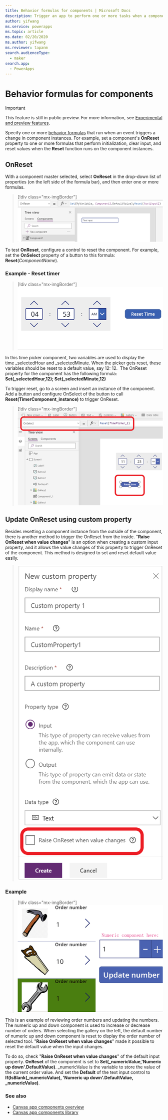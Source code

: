 ```yaml
---
title: Behavior formulas for components | Microsoft Docs
description: Trigger an app to perform one or more tasks when a component-based action occurs.
author: yifwang
ms.service: powerapps
ms.topic: article
ms.date: 02/20/2020
ms.author: yifwang
ms.reviewer: tapanm
search.audienceType:
  - maker
search.app:
  - PowerApps
---
```


# Behavior formulas for components

> [!IMPORTANT]
> This feature is still in public preview. For more information, see [Experimental and preview features](working-with-experimental.md).

Specify one or more [behavior formulas](working-with-formulas-in-depth.md) that run when an event triggers a change in component instances. For example, set a component's **OnReset** property to one or more formulas that perform initialization, clear input, and reset values when the **Reset** function runs on the component instances.

## OnReset

With a component master selected, select **OnReset** in the drop-down list of properties (on the left side of the formula bar), and then enter one or more formulas.

> [!div class="mx-imgBorder"]
> ![OnReset example](./media/component-behavior/example-onreset.png)

To test **OnReset**, configure a control to reset the component. For example, set the **OnSelect** property of a button to this formula: **Reset**(*ComponentName*).

### Example - Reset timer

> [!div class="mx-imgBorder"]
> ![OnReset example](./media/component-behavior/Resettimer.gif)

In this time picker component, two variables are used to display the time _selectedHour and _selectedMinute. When the picker gets reset, these variables should be reset to a default value, say 12: 12.  The OnReset property for the component has the following formula: **Set(_selectedHour,12); Set(_selectedMinute,12)**

To trigger reset, go to a screen and insert an instance of the component. Add a button and configure OnSelect of the button to call **Reset(TimerComponent_instance)**  to trigger OnReset.

> [!div class="mx-imgBorder"]
> ![Reset button](./media/component-behavior/reset-button.png)

## Update OnReset using custom property

Besides resetting a component instance from the outside of the component, there is another method to trigger the OnReset from the inside. "**Raise OnReset when value changes**" is an option when creating a custom input property, and it allows the value changes of this property to trigger OnReset of the component. This method is designed to set and reset default value easily. 

> ![OnReset example](./media/component-behavior/property-trigger.png)

### Example

> [!div class="mx-imgBorder"]
> ![OnReset example](./media/component-behavior/updateordernumber2.gif)

This is an example of reviewing order numbers and updating the numbers. The numeric up and down component is used to increase or decrease number of orders. When selecting the gallery on the left, the default number of numeric up and down component is reset to display the order number of selected tool. "**Raise OnReset when value changes**" made it possible to reset the default value when the input changes. 

To do so, check "**Raise OnReset when value changes**" of the default input property. **OnReset** of the component is set to **Set(_numericValue,'Numeric up down'.DefaultValue)**. _numericValue is the variable to store the value of the current order value. And set the **Default** of the text input control to **If(IsBlank(_numericValue), 'Numeric up down'.DefaultValue, _numericValue)**. 

### See also

- [Canvas app components overview](create-component.md)
- [Canvas app components library](component-library.md)
